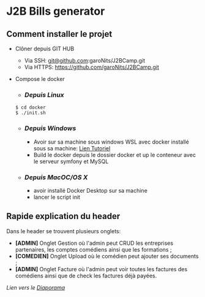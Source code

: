 # J2B Bills generator
## Comment installer le projet

- Clôner depuis GIT HUB
    - Via SSH: git@github.com:garoNits/J2BCamp.git
    - Via HTTPS: https://github.com/garoNits/J2BCamp.git
- Compose le docker

    - ### _Depuis Linux_

  ```
  $ cd docker
  $ ./init.sh
  ```

    - ### _Depuis Windows_

        - Avoir sur sa machine sous windows WSL avec docker installé sous sa machine: [Lien Tutoriel](https://docs.microsoft.com/fr-fr/windows/wsl/tutorials/wsl-containers)
        - Build le docker depuis le dossier docker et up le conteneur avec le serveur symfony et MySQL

    - ### _Depuis MacOC/OS X_

        - avoir installé Docker Desktop sur sa machine
        - lancer le script init

## Rapide explication du header

Dans le header se trouvent plusieurs onglets:

- **\[ADMIN\]** Onglet Gestion où l'admin peut CRUD les entreprises partenaires, les comptes comédiens ainsi que les formations ;
- **\[COMEDIEN\]** Onglet Upload où le comédien peut ajouter ses documents ;
- **\[ADMIN\]** Onglet Facture où l'admin peut voir toutes les factures des comédiens ainsi que de check les factures déjà payées.

_Lien vers le [Diaporama](https://docs.google.com/presentation/d/1QikhU1qTnJB7HJkKbSU5iziktsObBMMy/edit?usp=sharing&ouid=117149520027415065755&rtpof=true&sd=true)_
